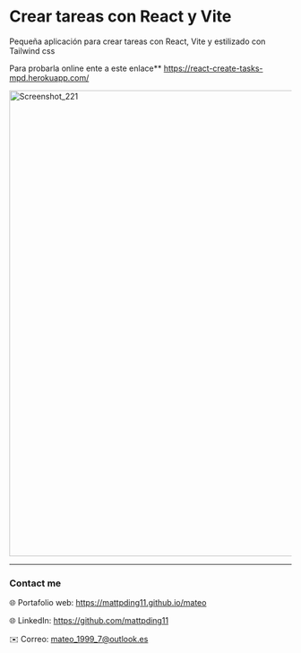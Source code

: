 

# Crear tareas con React y Vite

Pequeña aplicación para crear tareas con React, Vite y estilizado con Tailwind css

Para probarla online ente a este enlace** https://react-create-tasks-mpd.herokuapp.com/

<img width="831" alt="Screenshot_221" src="https://user-images.githubusercontent.com/56937766/184550377-7ec6a6de-1dfa-4bbc-a8ab-8e1c5597c663.png">


---

### Contact me
 
🌐 Portafolio web: https://mattpding11.github.io/mateo 
  
🌐 LinkedIn: https://github.com/mattpding11
  
✉️ Correo: mateo_1999_7@outlook.es

